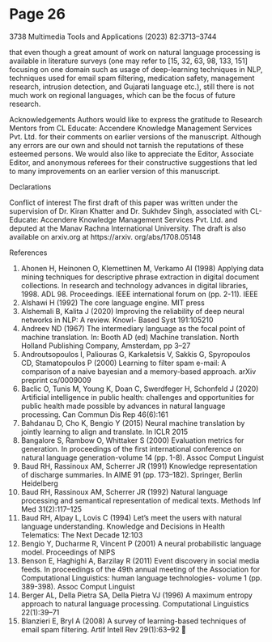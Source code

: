 # Page 26

3738                                                     Multimedia Tools and Applications (2023) 82:3713–3744


that even though a great amount of work on natural language processing is available in
literature surveys (one may refer to [15, 32, 63, 98, 133, 151] focusing on one domain such
as usage of deep-learning techniques in NLP, techniques used for email spam filtering,
medication safety, management research, intrusion detection, and Gujarati language etc.), still
there is not much work on regional languages, which can be the focus of future research.


Acknowledgements Authors would like to express the gratitude to Research Mentors from CL Educate:
Accendere Knowledge Management Services Pvt. Ltd. for their comments on earlier versions of the manuscript.
Although any errors are our own and should not tarnish the reputations of these esteemed persons. We would also
like to appreciate the Editor, Associate Editor, and anonymous referees for their constructive suggestions that led
to many improvements on an earlier version of this manuscript.


Declarations

Conflict of interest The first draft of this paper was written under the supervision of Dr. Kiran Khatter and Dr.
Sukhdev Singh, associated with CL- Educate: Accendere Knowledge Management Services Pvt. Ltd. and
deputed at the Manav Rachna International University. The draft is also available on arxiv.org at https://arxiv.
org/abs/1708.05148



References

  1. Ahonen H, Heinonen O, Klemettinen M, Verkamo AI (1998) Applying data mining techniques for
     descriptive phrase extraction in digital document collections. In research and technology advances in
     digital libraries, 1998. ADL 98. Proceedings. IEEE international forum on (pp. 2-11). IEEE
  2. Alshawi H (1992) The core language engine. MIT press
  3. Alshemali B, Kalita J (2020) Improving the reliability of deep neural networks in NLP: A review. Knowl-
     Based Syst 191:105210
  4. Andreev ND (1967) The intermediary language as the focal point of machine translation. In: Booth AD
     (ed) Machine translation. North Holland Publishing Company, Amsterdam, pp 3–27
  5. Androutsopoulos I, Paliouras G, Karkaletsis V, Sakkis G, Spyropoulos CD, Stamatopoulos P (2000)
     Learning to filter spam e-mail: A comparison of a naive bayesian and a memory-based approach. arXiv
     preprint cs/0009009
  6. Baclic O, Tunis M, Young K, Doan C, Swerdfeger H, Schonfeld J (2020) Artificial intelligence in public
     health: challenges and opportunities for public health made possible by advances in natural language
     processing. Can Commun Dis Rep 46(6):161
  7. Bahdanau D, Cho K, Bengio Y (2015) Neural machine translation by jointly learning to align and
     translate. In ICLR 2015
  8. Bangalore S, Rambow O, Whittaker S (2000) Evaluation metrics for generation. In proceedings of the first
     international conference on natural language generation-volume 14 (pp. 1-8). Assoc Comput Linguist
  9. Baud RH, Rassinoux AM, Scherrer JR (1991) Knowledge representation of discharge summaries. In
     AIME 91 (pp. 173–182). Springer, Berlin Heidelberg
 10. Baud RH, Rassinoux AM, Scherrer JR (1992) Natural language processing and semantical representation
     of medical texts. Methods Inf Med 31(2):117–125
 11. Baud RH, Alpay L, Lovis C (1994) Let’s meet the users with natural language understanding. Knowledge
     and Decisions in Health Telematics: The Next Decade 12:103
 12. Bengio Y, Ducharme R, Vincent P (2001) A neural probabilistic language model. Proceedings of NIPS
 13. Benson E, Haghighi A, Barzilay R (2011) Event discovery in social media feeds. In proceedings of the
     49th annual meeting of the Association for Computational Linguistics: human language technologies-
     volume 1 (pp. 389-398). Assoc Comput Linguist
 14. Berger AL, Della Pietra SA, Della Pietra VJ (1996) A maximum entropy approach to natural language
     processing. Computational Linguistics 22(1):39–71
 15. Blanzieri E, Bryl A (2008) A survey of learning-based techniques of email spam filtering. Artif Intell Rev
     29(1):63–92
